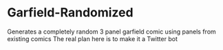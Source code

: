 # Garfield-Randomized
 Generates a completely random 3 panel garfield comic using panels from existing comics
 The real plan here is to make it a Twitter bot
